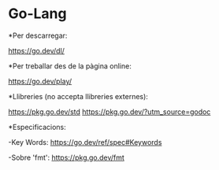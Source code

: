 # Go-Lang

*Per descarregar: 

https://go.dev/dl/

*Per treballar des de la pàgina online: 

https://go.dev/play/

*Llibreries (no accepta llibreries externes): 

https://pkg.go.dev/std
https://pkg.go.dev/?utm_source=godoc

*Especificacions: 

-Key Words:
https://go.dev/ref/spec#Keywords

-Sobre 'fmt': 
https://pkg.go.dev/fmt
